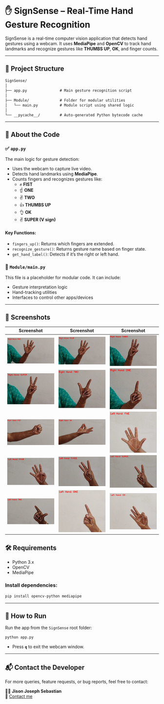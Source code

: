 
# ✋ SignSense – Real-Time Hand Gesture Recognition

SignSense is a real-time computer vision application that detects hand gestures using a webcam. It uses **MediaPipe** and **OpenCV** to track hand landmarks and recognize gestures like **THUMBS UP**, **OK**, and finger counts.

---

## 📁 Project Structure

```
SignSense/
│
├── app.py               # Main gesture recognition script
│
├── Module/              # Folder for modular utilities
│   └── main.py          # Module script using shared logic
│
└── __pycache__/         # Auto-generated Python bytecode cache
```

---

## 🧠 About the Code

### ✅ `app.py`

The main logic for gesture detection:
- Uses the webcam to capture live video.
- Detects hand landmarks using **MediaPipe**.
- Counts fingers and recognizes gestures like:
  - ✊ **FIST**
  - ☝️ **ONE**
  - ✌️ **TWO**
  - 👍 **THUMBS UP**
  - 👌 **OK**
  - ✌️ **SUPER (V sign)**

#### Key Functions:
- `fingers_up()`: Returns which fingers are extended.
- `recognize_gesture()`: Returns gesture name based on finger state.
- `get_hand_label()`: Detects if it’s the right or left hand.

### 🧩 `Module/main.py`

This file is a placeholder for modular code. It can include:
- Gesture interpretation logic
- Hand-tracking utilities
- Interfaces to control other apps/devices

---

## 📸 Screenshots

| Screenshot | Screenshot | Screenshot |
|------------|------------|------------|
| ![1.png](pics/1.png) | ![2.png](pics/2.png) | ![3.png](pics/3.png) |
| ![4.png](pics/4.png) | ![5.png](pics/5.png) | ![6.png](pics/6.png) |
| ![7.png](pics/7.png) | ![8.png](pics/8.png) | ![9.png](pics/9.png) |
| ![10.png](pics/10.png) | ![11.png](pics/11.png) | ![12.png](pics/12.png) |
| ![13.png](pics/13.png) | ![14.png](pics/14.png) | ![15.png](pics/15.png) |
## 🛠️ Requirements

- Python 3.x
- OpenCV
- MediaPipe

### Install dependencies:

```bash
pip install opencv-python mediapipe
```

---

## 🚀 How to Run

Run the app from the `SignSense` root folder:

```bash
python app.py
```

- Press **`q`** to exit the webcam window.

---

## 📬 Contact the Developer

For more queries, feature requests, or bug reports, feel free to contact:

👨‍💻 **Jison Joseph Sebastian**  
🔗 [Contact me](https://myporfolio-1o1h.onrender.com/contact)
